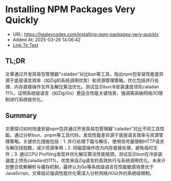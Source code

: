 # Installing NPM Packages Very Quickly
- URL: https://healeycodes.com/installing-npm-packages-very-quickly
- Added At: 2025-03-26 14:06:42
- [Link To Text](2025-03-26-installing-npm-packages-very-quickly_raw.md)

## TL;DR


文章通过开发简易包管理器"caladan"对比bun等工具，指出npm包安装性能差异源于底层语言效率（如Zig的系统调用优势）和资源管理策略。优化包括并行处理、内存直接操作文件及解压算法优化。测试显示bun冷安装速度领先caladan 11%，证明系统级语言（如Zig/Go）更适合性能关键场景，强调需突破网络/IO限制进行系统级优化。

## Summary


文章探讨如何快速安装npm包并通过开发简易包管理器"caladan"对比不同工具性能。通过分析bun、pnpm等工具代码，发现性能差异源于底层语言效率与资源管理策略。关键优化措施包括：1. 并行处理下载与解压，使用信号量限制HTTP请求与解压线程数，减少资源争用；2. 将磁盘操作改为内存直接处理，避免临时文件；3. 通过CPU Profiling发现并优化解压算法性能瓶颈。测试显示bun在冷安装速度上领先caladan约11%，优势来自Zig语言的高效执行与系统调用优化。未来计划整合依赖解析与缓存机制，最终认为Go等系统级语言在性能敏感场景优于JavaScript。文章结论强调性能优化需深入分析网络/IO以外的系统级限制。

